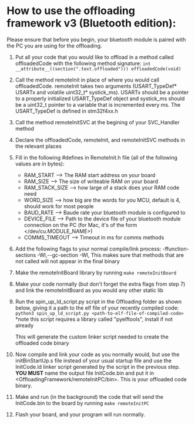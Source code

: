 # How to use the offloading framework v3 (Bluetooth edition):

Please ensure that before you begin, your bluetooth module is paired with the PC you are using for the offloading.

1. Put all your code that you would like to offload in a method called offloadedCode with the following method signature:
                       `int __attribute__((section(".text.offloaded"))) offloadedCode(void)`

2. Call the method remoteInit in place of where you would call offloadedCode. remoteInit takes two arguments (USART_TypeDef* USARTx and volatile uint32_t* systick_ms).
   USARTx should be a pointer to a properly initialized USART_TypeDef object and systick_ms should be a uint32_t pointer to a variable that is incremented every ms. 
   The USART_TypeDef is defined in stm32f4xx.h

3. Call the method remoteInitSVC at the begining of your SVC_Handler method

4. Declare the offloadedCode, remoteInit, and remoteInitSVC methods in the relevant places

5. Fill in the following #defines in RemoteInit.h file (all of the following values are in bytes):
   * RAM_START --> The RAM start address on your board
   * RAM_SIZE --> The size of writeable RAM on your board
   * RAM_STACK_SIZE --> how large of a stack does your RAM code need
   * WORD_SIZE --> how big are the words for you MCU, default is 4, should work for most people
   * BAUD_RATE --> Baude rate your bluetooth module is configured to
   * DEVICE_FILE --> Path to the device file of your bluetooth module connection on the PC (for Mac, it's of the form </dev/cu.MODULE_NAME>)
   * COMMS_TIMEOUT --> Timeout in ms for comms methods

6. Add the following flags to your normal compile/link process: -ffunction-sections -Wl,--gc-section -Wl,
   This makes sure that methods that are not called will not appear in the final binary  

7. Make the remoteInitBoard library by running `make remoteInitBoard`

8. Make your code normally (but don't forget the extra flags from step 7) and link the remoteInitBoard as you would any other static lib

9. Run the spin_up_ld_script.py script in the Offloading folder as shown below, giving it a path to the elf file of your recently compiled code:
         `python3 spin_up_ld_script.py <path-to-elf-file-of-compiled-code>`
   *note this script requires a library called "pyelftools", install if not already

   This will generate the custom linker script needed to create the offloaded code binary

10. Now compile and link your code as you normally would, but use the initBinStartUp.s file instead of your usual startup file and use the InitCode.ld
   linker script generated by the script in the previous step. **YOU MUST** name the output file InitCode.bin and put it in <OffloadingFramework/remoteInitPC/bin>.
   This is your offloaded code binary.

11. Make and run (in the background) the code that will send the InitCode.bin to the board by running `make remoteInitPC`

12. Flash your board, and your program will run normally.




